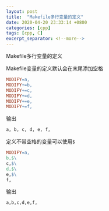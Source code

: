 ```yaml
---
layout: post
title:  "Makefile多行变量的定义"
date: 2020-04-20 23:33:14 +0800
categories: [cpp]
tags: [cpp, C]
excerpt_separator: <!--more-->
---
```


Makefile多行变量的定义

<!--more-->

Makefile变量的定义默认会在末尾添加空格

```Makefile
MODIFY=a,
MODIFY+=b,
MODIFY+=c,
MODIFY+=d,
MODIFY+=e,
MODIFY+=f,
```
输出
```bash
a, b, c, d, e, f,
```

定义不带空格的变量可以使用`$`
```Makefile
MODIFY=a,
b,$\
c,$\
d,$\
e,$\
f,
```

输出
```bash
a,b,c,d,e,f,
```